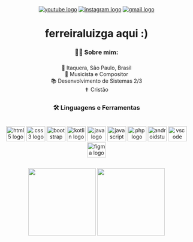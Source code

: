 <div align="center">
  <a href="https://www.youtube.com/@oferreiraluizga" target="_blank"><img src="https://img.shields.io/static/v1?message=Youtube&logo=youtube&label=&color=FF0000&logoColor=white&labelColor=&style=for-the-badge" alt="youtube logo"/></a>
  <a href="https://www.instagram.com/ferreiraluizga/" target="_blank"><img src="https://img.shields.io/static/v1?message=Instagram&logo=instagram&label=&color=E4405F&logoColor=white&labelColor=&style=for-the-badge" alt="instagram logo"/></a>
  <a href="mailto:luiz.gabriel.lcf@gmail.com" target="_blank"><img src="https://img.shields.io/static/v1?message=Gmail&logo=gmail&label=&color=D14836&logoColor=white&labelColor=&style=for-the-badge" alt="gmail logo"  /></a>
</div>

<h1 align="center">ferreiraluizga aqui :)</h1>

###

<h3 align="center">👩‍💻 Sobre mim:</h3>

###

<p align="center">📍 Itaquera, São Paulo, Brasil<br>🎵 Musicista e Compositor<br>📚 Desenvolvimento de Sistemas 2/3<br>✝️ Cristão</p>

##

<h3 align="center">🛠 Linguagens e Ferramentas</h3><br>

<div align="center" style="display: inline_block">
  <img src="https://cdn.jsdelivr.net/gh/devicons/devicon/icons/html5/html5-original.svg" height="40" width="50" alt="html5 logo"  />
  <img src="https://cdn.jsdelivr.net/gh/devicons/devicon/icons/css3/css3-original.svg" height="40" width="50" alt="css3 logo"  />
  <img src="https://cdn.jsdelivr.net/gh/devicons/devicon/icons/bootstrap/bootstrap-original.svg" height="40" width="50" alt="bootstrap logo"  />
  <img src="https://cdn.jsdelivr.net/gh/devicons/devicon/icons/kotlin/kotlin-original.svg" height="40" width="50" alt="kotlin logo"  />
  <img src="https://cdn.jsdelivr.net/gh/devicons/devicon/icons/java/java-original.svg" height="40" width="50" alt="java logo"  />
  <img src="https://cdn.jsdelivr.net/gh/devicons/devicon/icons/javascript/javascript-original.svg" height="40" width="50" alt="javascript logo"  />
  <img src="https://cdn.jsdelivr.net/gh/devicons/devicon/icons/php/php-original.svg" height="40" width="50" alt="php logo"  />
  <img src="https://cdn.jsdelivr.net/gh/devicons/devicon/icons/androidstudio/androidstudio-original.svg" height="40" width="50" alt="androidstudio logo"  />
  <img src="https://cdn.jsdelivr.net/gh/devicons/devicon/icons/vscode/vscode-original.svg" height="40" width="50" alt="vscode logo"  />
  <img src="https://cdn.jsdelivr.net/gh/devicons/devicon/icons/figma/figma-original.svg" height="40" width="50" alt="figma logo"  />
</div>

##
<div align="center">
  <img height="180em" src="https://github-readme-stats.vercel.app/api?username=ferreiraluizga&show_icons=true&theme=dark"/>
  <img height="180em" src="https://github-readme-stats.vercel.app/api/top-langs/?username=ferreiraluizga&layout=compact&langs_count=7&theme=dark"/>
</div>


